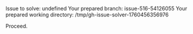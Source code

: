 Issue to solve: undefined
Your prepared branch: issue-516-54126055
Your prepared working directory: /tmp/gh-issue-solver-1760456356976

Proceed.